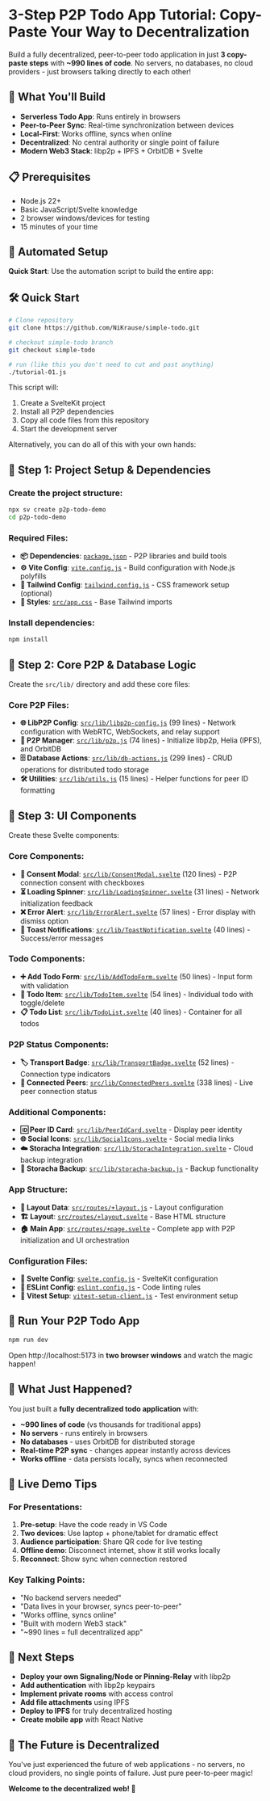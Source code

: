 # 3-Step P2P Todo App Tutorial: Copy-Paste Your Way to Decentralization

Build a fully decentralized, peer-to-peer todo application in just **3 copy-paste steps** with **~990 lines of code**. No servers, no databases, no cloud providers - just browsers talking directly to each other!

## 🎯 What You'll Build

- **Serverless Todo App**: Runs entirely in browsers
- **Peer-to-Peer Sync**: Real-time synchronization between devices
- **Local-First**: Works offline, syncs when online
- **Decentralized**: No central authority or single point of failure
- **Modern Web3 Stack**: libp2p + IPFS + OrbitDB + Svelte

## 📋 Prerequisites

- Node.js 22+
- Basic JavaScript/Svelte knowledge
- 2 browser windows/devices for testing
- 15 minutes of your time

## 🤖 Automated Setup

**Quick Start**: Use the automation script to build the entire app:

## 🛠️ Quick Start

```bash
# Clone repository
git clone https://github.com/NiKrause/simple-todo.git

# checkout simple-todo branch
git checkout simple-todo

# run (like this you don't need to cut and past anything)
./tutorial-01.js
```

This script will:

1. Create a SvelteKit project
2. Install all P2P dependencies
3. Copy all code files from this repository
4. Start the development server

Alternatively, you can do all of this with your own hands:

## 🚀 Step 1: Project Setup & Dependencies

### Create the project structure:

```bash
npx sv create p2p-todo-demo
cd p2p-todo-demo
```

### Required Files:

- **📦 Dependencies**: [`package.json`](./package.json) - P2P libraries and build tools
- **⚙️ Vite Config**: [`vite.config.js`](./vite.config.js) - Build configuration with Node.js polyfills
- **🎨 Tailwind Config**: [`tailwind.config.js`](./tailwind.config.js) - CSS framework setup (optional)
- **💅 Styles**: [`src/app.css`](./src/app.css) - Base Tailwind imports

### Install dependencies:

```bash
npm install
```

## 🔗 Step 2: Core P2P & Database Logic

Create the `src/lib/` directory and add these core files:

### Core P2P Files:

- **🌐 LibP2P Config**: [`src/lib/libp2p-config.js`](./src/lib/libp2p-config.js) (99 lines) - Network configuration with WebRTC, WebSockets, and relay support
- **🔄 P2P Manager**: [`src/lib/p2p.js`](./src/lib/p2p.js) (74 lines) - Initialize libp2p, Helia (IPFS), and OrbitDB
- **🗄️ Database Actions**: [`src/lib/db-actions.js`](./src/lib/db-actions.js) (299 lines) - CRUD operations for distributed todo storage
- **🛠️ Utilities**: [`src/lib/utils.js`](./src/lib/utils.js) (15 lines) - Helper functions for peer ID formatting

## 🎨 Step 3: UI Components

Create these Svelte components:

### Core Components:

- **🚪 Consent Modal**: [`src/lib/ConsentModal.svelte`](./src/lib/ConsentModal.svelte) (120 lines) - P2P connection consent with checkboxes
- **⏳ Loading Spinner**: [`src/lib/LoadingSpinner.svelte`](./src/lib/LoadingSpinner.svelte) (31 lines) - Network initialization feedback
- **❌ Error Alert**: [`src/lib/ErrorAlert.svelte`](./src/lib/ErrorAlert.svelte) (57 lines) - Error display with dismiss option
- **🔔 Toast Notifications**: [`src/lib/ToastNotification.svelte`](./src/lib/ToastNotification.svelte) (40 lines) - Success/error messages

### Todo Components:

- **➕ Add Todo Form**: [`src/lib/AddTodoForm.svelte`](./src/lib/AddTodoForm.svelte) (50 lines) - Input form with validation
- **📝 Todo Item**: [`src/lib/TodoItem.svelte`](./src/lib/TodoItem.svelte) (54 lines) - Individual todo with toggle/delete
- **📋 Todo List**: [`src/lib/TodoList.svelte`](./src/lib/TodoList.svelte) (40 lines) - Container for all todos

### P2P Status Components:

- **🏷️ Transport Badge**: [`src/lib/TransportBadge.svelte`](./src/lib/TransportBadge.svelte) (52 lines) - Connection type indicators
- **👥 Connected Peers**: [`src/lib/ConnectedPeers.svelte`](./src/lib/ConnectedPeers.svelte) (338 lines) - Live peer connection status

### Additional Components:

- **🆔 Peer ID Card**: [`src/lib/PeerIdCard.svelte`](./src/lib/PeerIdCard.svelte) - Display peer identity
- **🌐 Social Icons**: [`src/lib/SocialIcons.svelte`](./src/lib/SocialIcons.svelte) - Social media links
- **☁️ Storacha Integration**: [`src/lib/StorachaIntegration.svelte`](./src/lib/StorachaIntegration.svelte) - Cloud backup integration
- **💾 Storacha Backup**: [`src/lib/storacha-backup.js`](./src/lib/storacha-backup.js) - Backup functionality

### App Structure:

- **🔗 Layout Data**: [`src/routes/+layout.js`](./src/routes/+layout.js) - Layout configuration
- **🏗️ Layout**: [`src/routes/+layout.svelte`](./src/routes/+layout.svelte) - Base HTML structure
- **🏠 Main App**: [`src/routes/+page.svelte`](./src/routes/+page.svelte) - Complete app with P2P initialization and UI orchestration

### Configuration Files:

- **📝 Svelte Config**: [`svelte.config.js`](./svelte.config.js) - SvelteKit configuration
- **🔧 ESLint Config**: [`eslint.config.js`](./eslint.config.js) - Code linting rules
- **🧪 Vitest Setup**: [`vitest-setup-client.js`](./vitest-setup-client.js) - Test environment setup

## 🚀 Run Your P2P Todo App

```bash
npm run dev
```

Open http://localhost:5173 in **two browser windows** and watch the magic happen!

## 🎯 What Just Happened?

You just built a **fully decentralized todo application** with:

- **~990 lines of code** (vs thousands for traditional apps)
- **No servers** - runs entirely in browsers
- **No databases** - uses OrbitDB for distributed storage
- **Real-time P2P sync** - changes appear instantly across devices
- **Works offline** - data persists locally, syncs when reconnected

## 🎪 Live Demo Tips

### For Presentations:

1. **Pre-setup**: Have the code ready in VS Code
2. **Two devices**: Use laptop + phone/tablet for dramatic effect
3. **Audience participation**: Share QR code for live testing
4. **Offline demo**: Disconnect internet, show it still works locally
5. **Reconnect**: Show sync when connection restored

### Key Talking Points:

- "No backend servers needed"
- "Data lives in your browser, syncs peer-to-peer"
- "Works offline, syncs online"
- "Built with modern Web3 stack"
- "~990 lines = full decentralized app"

## 🔧 Next Steps

- **Deploy your own Signaling/Node or Pinning-Relay** with libp2p
- **Add authentication** with libp2p keypairs
- **Implement private rooms** with access control
- **Add file attachments** using IPFS
- **Deploy to IPFS** for truly decentralized hosting
- **Create mobile app** with React Native

## 🌟 The Future is Decentralized

You've just experienced the future of web applications - no servers, no cloud providers, no single points of failure. Just pure peer-to-peer magic!

**Welcome to the decentralized web! 🎉**

